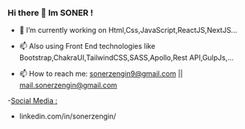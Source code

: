 ### Hi there 👋 Im SONER !

<!--
**soner909/soner909** is a ✨ _special_ ✨ repository because its `README.md` (this file) appears on your GitHub profile.

Here are some ideas to get you started: -->

- 🔭 I’m currently working on Html,Css,JavaScript,ReactJS,NextJS...

- 📫 Also using Front End technologies like Bootstrap,ChakraUI,TailwindCSS,SASS,Apollo,Rest API,GulpJs,... 

- 📫 How to reach me: sonerzengin9@gmail.com || mail.sonerzengin@gmail.com

-<u>Social Media :</u>
<ul>
  <li>linkedin.com/in/sonerzengin/</li>
</ul>
  
                
                


